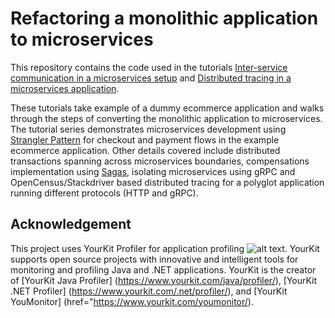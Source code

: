 # Refactoring a monolithic application to microservices
This repository contains the code used in the tutorials [Inter-service communication in a microservices setup](https://cloud.google.com/solutions/inter-services-communication-in-microservices) and [Distributed tracing in a microservices application](https://cloud.google.com/solutions/distributed-tracing-in-microservices).

These tutorials take example of a dummy ecommerce application and walks through the steps of converting the monolithic application to microservices. The tutorial series demonstrates microservices development using [Strangler Pattern](https://martinfowler.com/bliki/StranglerFigApplication.html) for checkout and payment flows in the example ecommerce application. Other details covered include distributed transactions spanning across microservices boundaries, compensations implementation using [Sagas](https://microservices.io/patterns/data/saga.html), isolating microservices using gRPC and OpenCensus/Stackdriver based distributed tracing for a polyglot application running different protocols (HTTP and gRPC).

## Acknowledgement
This project uses YourKit Profiler for application profiling ![alt text](https://www.yourkit.com/images/yklogo.png). YourKit supports open source projects with innovative and intelligent tools for monitoring and profiling Java and .NET applications. YourKit is the creator of [YourKit Java Profiler] (https://www.yourkit.com/java/profiler/), [YourKit .NET Profiler] (https://www.yourkit.com/.net/profiler/), and [YourKit YouMonitor]
(href="https://www.yourkit.com/youmonitor/).


